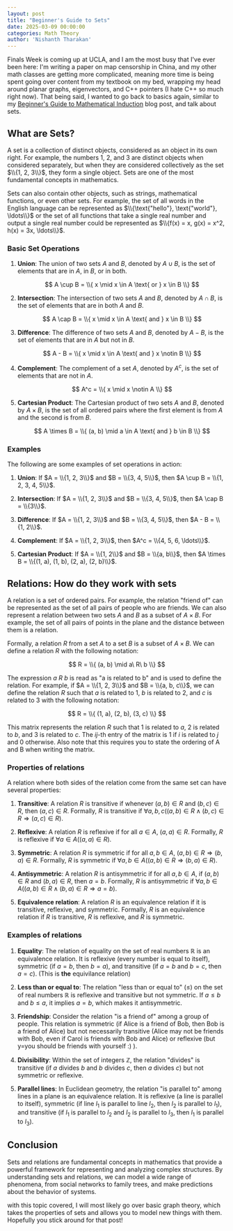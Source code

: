 ```yaml
---
layout: post
title: "Beginner's Guide to Sets"
date: 2025-03-09 00:00:00
categories: Math Theory
author: 'Nishanth Tharakan'
---
```


<script type="text/x-mathjax-config">
  MathJax.Hub.Config({
    tex2jax: {
      inlineMath: [ ['$','$'], ["\$$","\$$"] ],
      processEscapes: true
    }
  });

</script>

<script type="text/javascript" charset="utf-8" 
src="https://cdn.mathjax.org/mathjax/latest/MathJax.js?config=TeX-AMS-MML_HTMLorMML,
https://vincenttam.github.io/javascripts/MathJaxLocal.js"></script>

Finals Week is coming up at UCLA, and I am the most busy that I've ever been here: I'm writing a paper on map censorship in China, and my other math classes are getting more complicated, meaning more time is being spent going over content from my textbook on my bed, wrapping my head around planar graphs, eigenvectors, and C++ pointers (I hate C++ so much right now). That being said, I wanted to go back to basics again, similar to my [Beginner's Guide to Mathematical Induction](https://qerty2006.github.io/math/logic/proof/2025/02/09/induction.html) blog post, and talk about sets.

## What are Sets?

A set is a collection of distinct objects, considered as an object in its own right. For example, the numbers 1, 2, and 3 are distinct objects when considered separately, but when they are considered collectively as the set $\\{1, 2, 3\\}$, they form a single object. Sets are one of the most fundamental concepts in mathematics.

Sets can also contain other objects, such as strings, mathematical functions, or even other sets. For example, the set of all words in the English language can be represented as $\\{\text{"hello"}, \text{"world"}, \ldots\\}$ or the set of all functions that take a single real number and output a single real number could be represented as $\\{f(x) = x, g(x) = x^2, h(x) = 3x, \ldots\\}$.

### Basic Set Operations

1. **Union**: The union of two sets $A$ and $B$, denoted by $A \cup B$, is the set of elements that are in $A$, in $B$, or in both.

   $$ A \cup B = \\{ x \mid x \in A \text{ or } x \in B \\} $$

2. **Intersection**: The intersection of two sets $A$ and $B$, denoted by $A \cap B$, is the set of elements that are in both $A$ and $B$.

   $$ A \cap B = \\{ x \mid x \in A \text{ and } x \in B \\} $$

3. **Difference**: The difference of two sets $A$ and $B$, denoted by $A - B$, is the set of elements that are in $A$ but not in $B$.

   $$ A - B = \\{ x \mid x \in A \text{ and } x \notin B \\} $$

4. **Complement**: The complement of a set $A$, denoted by $A^c$, is the set of elements that are not in $A$.

   $$ A^c = \\{ x \mid x \notin A \\} $$

5. **Cartesian Product**: The Cartesian product of two sets $A$ and $B$, denoted by $A \times B$, is the set of all ordered pairs where the first element is from $A$ and the second is from $B$.

   $$ A \times B = \\{ (a, b) \mid a \in A \text{ and } b \in B \\} $$

### Examples

The following are some examples of set operations in action:

1. **Union**: If $A = \\{1, 2, 3\\}$ and $B = \\{3, 4, 5\\}$, then $A \cup B = \\{1, 2, 3, 4, 5\\}$.

2. **Intersection**: If $A = \\{1, 2, 3\\}$ and $B = \\{3, 4, 5\\}$, then $A \cap B = \\{3\\}$.

3. **Difference**: If $A = \\{1, 2, 3\\}$ and $B = \\{3, 4, 5\\}$, then $A - B = \\{1, 2\\}$.

4. **Complement**: If $A = \\{1, 2, 3\\}$, then $A^c = \\{4, 5, 6, \ldots\\}$.

5. **Cartesian Product**: If $A = \\{1, 2\\}$ and $B = \\{a, b\\}$, then $A \times B = \\{(1, a), (1, b), (2, a), (2, b)\\}$.

## Relations: How do they work with sets

A relation is a set of ordered pairs. For example, the relation "friend of" can be represented as the set of all pairs of people who are friends. We can also represent a relation between two sets $A$ and $B$ as a subset of $A \times B$. For example, the set of all pairs of points in the plane and the distance between them is a relation.

Formally, a relation $R$ from a set $A$ to a set $B$ is a subset of $A \times B$. We can define a relation $R$ with the following notation:

$$ R = \\{ (a, b) \mid a\ R\ b \\} $$

The expression $a\ R\ b$ is read as "a is related to b" and is used to define the relation. For example, if $A = \\{1, 2, 3\\}$ and $B = \\{a, b, c\\}$, we can define the relation $R$ such that $a$ is related to $1$, $b$ is related to $2$, and $c$ is related to $3$ with the following notation:

$$ R = \\{ (1, a), (2, b), (3, c) \\} $$

This matrix represents the relation $R$ such that $1$ is related to $a$, $2$ is related to $b$, and $3$ is related to $c$. The $ij$-th entry of the matrix is $1$ if $i$ is related to $j$ and $0$ otherwise. Also note that this requires you to state the ordering of A and B when writing the matrix.

### Properties of relations

A relation where both sides of the relation come from the same set can have several properties:

1. **Transitive**: A relation $R$ is transitive if whenever $(a, b) \in R$ and $(b, c) \in R$, then $(a, c) \in R$. Formally, $R$ is transitive if $\forall a, b, c ( (a, b) \in R \land (b, c) \in R \Rightarrow (a, c) \in R )$.

2. **Reflexive**: A relation $R$ is reflexive if for all $a \in A$, $(a, a) \in R$. Formally, $R$ is reflexive if $\forall a \in A ( (a, a) \in R )$.

3. **Symmetric**: A relation $R$ is symmetric if for all $a, b \in A$, $(a, b) \in R \Rightarrow (b, a) \in R$. Formally, $R$ is symmetric if $\forall a, b \in A ( (a, b) \in R \Rightarrow (b, a) \in R )$.

4. **Antisymmetric**: A relation $R$ is antisymmetric if for all $a, b \in A$, if $(a, b) \in R$ and $(b, a) \in R$, then $a = b$. Formally, $R$ is antisymmetric if $\forall a, b \in A ( (a, b) \in R \land (b, a) \in R \Rightarrow a = b )$.

5. **Equivalence relation**: A relation $R$ is an equivalence relation if it is transitive, reflexive, and symmetric. Formally, $R$ is an equivalence relation if $R$ is transitive, $R$ is reflexive, and $R$ is symmetric.

### Examples of relations


1. **Equality**: The relation of equality on the set of real numbers $\mathbb{R}$ is an equivalence relation. It is reflexive (every number is equal to itself), symmetric (if $a = b$, then $b = a$), and transitive (if $a = b$ and $b = c$, then $a = c$).
(This is **the** equivilance relation)

2. **Less than or equal to**: The relation "less than or equal to" ($\leq$) on the set of real numbers $\mathbb{R}$ is reflexive and transitive but not symmetric. If $a \leq b$ and $b \leq a$, it implies $a = b$, which makes it antisymmetric.

3. **Friendship**: Consider the relation "is a friend of" among a group of people. This relation is symmetric (if Alice is a friend of Bob, then Bob is a friend of Alice) but not necessarily transitive (Alice may not be friends with Bob, even if Carol is friends with Bob and Alice) or reflexive (but y=you should be friends with yourself :) ).

4. **Divisibility**: Within the set of integers $\mathbb{Z}$, the relation "divides" is transitive (if $a$ divides $b$ and $b$ divides $c$, then $a$ divides $c$) but not symmetric or reflexive.

5. **Parallel lines**: In Euclidean geometry, the relation "is parallel to" among lines in a plane is an equivalence relation. It is reflexive (a line is parallel to itself), symmetric (if line $l_1$ is parallel to line $l_2$, then $l_2$ is parallel to $l_1$), and transitive (if $l_1$ is parallel to $l_2$ and $l_2$ is parallel to $l_3$, then $l_1$ is parallel to $l_3$).

## Conclusion

Sets and relations are fundamental concepts in mathematics that provide a powerful framework for representing and analyzing complex structures. By understanding sets and relations, we can model a wide range of phenomena, from social networks to family trees, and make predictions about the behavior of systems. 

with this topic covered, I will most likely go over basic graph theory, which takes the properties of sets and allows you to model new things with them. Hopefully you stick around for that post!
